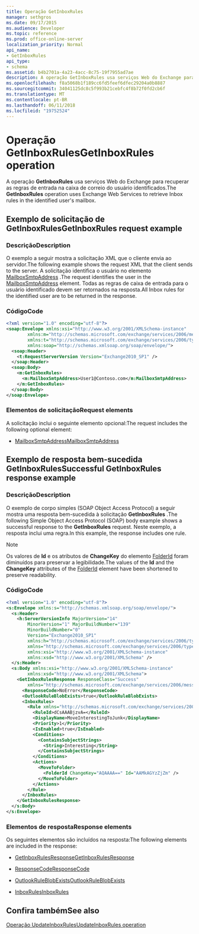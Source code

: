 ```yaml
---
title: Operação GetInboxRules
manager: sethgros
ms.date: 09/17/2015
ms.audience: Developer
ms.topic: reference
ms.prod: office-online-server
localization_priority: Normal
api_name:
- GetInboxRules
api_type:
- schema
ms.assetid: b4b2701a-4a23-4acc-8c75-19f7955ad7ae
description: A operação GetInboxRules usa serviços Web do Exchange para recuperar as regras de entrada na caixa de correio do usuário identificados.
ms.openlocfilehash: f8a5068b1f189cc6fd5feef6dfec29204a0b8887
ms.sourcegitcommit: 34041125dc8c5f993b21cebfc4f8b72f0fd2cb6f
ms.translationtype: MT
ms.contentlocale: pt-BR
ms.lasthandoff: 06/11/2018
ms.locfileid: "19752524"
---
```

# <a name="getinboxrules-operation"></a><span data-ttu-id="f765e-103">Operação GetInboxRules</span><span class="sxs-lookup"><span data-stu-id="f765e-103">GetInboxRules operation</span></span>

<span data-ttu-id="f765e-104">A operação **GetInboxRules** usa serviços Web do Exchange para recuperar as regras de entrada na caixa de correio do usuário identificados.</span><span class="sxs-lookup"><span data-stu-id="f765e-104">The **GetInboxRules** operation uses Exchange Web Services to retrieve Inbox rules in the identified user's mailbox.</span></span> 
  
## <a name="getinboxrules-request-example"></a><span data-ttu-id="f765e-105">Exemplo de solicitação de GetInboxRules</span><span class="sxs-lookup"><span data-stu-id="f765e-105">GetInboxRules request example</span></span>

### <a name="description"></a><span data-ttu-id="f765e-106">Descrição</span><span class="sxs-lookup"><span data-stu-id="f765e-106">Description</span></span>

<span data-ttu-id="f765e-107">O exemplo a seguir mostra a solicitação XML que o cliente envia ao servidor.</span><span class="sxs-lookup"><span data-stu-id="f765e-107">The following example shows the request XML that the client sends to the server.</span></span> <span data-ttu-id="f765e-108">A solicitação identifica o usuário no elemento [MailboxSmtpAddress](mailboxsmtpaddress.md) .</span><span class="sxs-lookup"><span data-stu-id="f765e-108">The request identifies the user in the [MailboxSmtpAddress](mailboxsmtpaddress.md) element.</span></span> <span data-ttu-id="f765e-109">Todas as regras de caixa de entrada para o usuário identificado devem ser retornados na resposta.</span><span class="sxs-lookup"><span data-stu-id="f765e-109">All Inbox rules for the identified user are to be returned in the response.</span></span> 
  
### <a name="code"></a><span data-ttu-id="f765e-110">Código</span><span class="sxs-lookup"><span data-stu-id="f765e-110">Code</span></span>

```XML
<?xml version="1.0" encoding="utf-8"?>
<soap:Envelope xmlns:xsi="http://www.w3.org/2001/XMLSchema-instance"
        xmlns:m="http://schemas.microsoft.com/exchange/services/2006/messages"
        xmlns:t="http://schemas.microsoft.com/exchange/services/2006/types"
        xmlns:soap="http://schemas.xmlsoap.org/soap/envelope/">
  <soap:Header>
    <t:RequestServerVersion Version="Exchange2010_SP1" />
  </soap:Header>
  <soap:Body>
    <m:GetInboxRules>
      <m:MailboxSmtpAddress>User1@Contoso.com</m:MailboxSmtpAddress>
    </m:GetInboxRules>
  </soap:Body>
</soap:Envelope>
```

### <a name="request-elements"></a><span data-ttu-id="f765e-111">Elementos de solicitação</span><span class="sxs-lookup"><span data-stu-id="f765e-111">Request elements</span></span>

<span data-ttu-id="f765e-112">A solicitação inclui o seguinte elemento opcional:</span><span class="sxs-lookup"><span data-stu-id="f765e-112">The request includes the following optional element:</span></span>
  
- [<span data-ttu-id="f765e-113">MailboxSmtpAddress</span><span class="sxs-lookup"><span data-stu-id="f765e-113">MailboxSmtpAddress</span></span>](mailboxsmtpaddress.md)
    
## <a name="successful-getinboxrules-response-example"></a><span data-ttu-id="f765e-114">Exemplo de resposta bem-sucedida GetInboxRules</span><span class="sxs-lookup"><span data-stu-id="f765e-114">Successful GetInboxRules response example</span></span>

### <a name="description"></a><span data-ttu-id="f765e-115">Descrição</span><span class="sxs-lookup"><span data-stu-id="f765e-115">Description</span></span>

<span data-ttu-id="f765e-116">O exemplo de corpo simples (SOAP Object Access Protocol) a seguir mostra uma resposta bem-sucedida à solicitação **GetInboxRules** .</span><span class="sxs-lookup"><span data-stu-id="f765e-116">The following Simple Object Access Protocol (SOAP) body example shows a successful response to the **GetInboxRules** request.</span></span> <span data-ttu-id="f765e-117">Neste exemplo, a resposta inclui uma regra.</span><span class="sxs-lookup"><span data-stu-id="f765e-117">In this example, the response includes one rule.</span></span> 
  
> [!NOTE]
> <span data-ttu-id="f765e-118">Os valores de **Id** e os atributos de **ChangeKey** do elemento [FolderId](folderid.md) foram diminuídos para preservar a legibilidade.</span><span class="sxs-lookup"><span data-stu-id="f765e-118">The values of the **Id** and the **ChangeKey** attributes of the [FolderId](folderid.md) element have been shortened to preserve readability.</span></span> 
  
### <a name="code"></a><span data-ttu-id="f765e-119">Código</span><span class="sxs-lookup"><span data-stu-id="f765e-119">Code</span></span>

```XML
<?xml version="1.0" encoding="utf-8"?>
<s:Envelope xmlns:s="http://schemas.xmlsoap.org/soap/envelope/">
  <s:Header>
    <h:ServerVersionInfo MajorVersion="14"
        MinorVersion="1" MajorBuildNumber="139"
        MinorBuildNumber="0"
        Version="Exchange2010_SP1"
        xmlns:h="http://schemas.microsoft.com/exchange/services/2006/types"
        xmlns="http://schemas.microsoft.com/exchange/services/2006/types"
        xmlns:xsi="http://www.w3.org/2001/XMLSchema-instance"
        xmlns:xsd="http://www.w3.org/2001/XMLSchema" />
  </s:Header>
  <s:Body xmlns:xsi="http://www.w3.org/2001/XMLSchema-instance"
        xmlns:xsd="http://www.w3.org/2001/XMLSchema">
    <GetInboxRulesResponse ResponseClass="Success"
        xmlns="http://schemas.microsoft.com/exchange/services/2006/messages">
      <ResponseCode>NoError</ResponseCode>
      <OutlookRuleBlobExists>true</OutlookRuleBlobExists>
      <InboxRules>
        <Rule xmlns="http://schemas.microsoft.com/exchange/services/2006/types">
          <RuleId>dCsAAABjzvA=</RuleId>
          <DisplayName>MoveInterestingToJunk</DisplayName>
          <Priority>1</Priority>
          <IsEnabled>true</IsEnabled>
          <Conditions>
            <ContainsSubjectStrings>
              <String>Interesting</String>
            </ContainsSubjectStrings>
          </Conditions>
          <Actions>
            <MoveToFolder>
              <FolderId ChangeKey="AQAAAA==" Id="AAMkAGYzZjZm" />
            </MoveToFolder>
          </Actions>
        </Rule>
      </InboxRules>
    </GetInboxRulesResponse>
  </s:Body>
</s:Envelope>
```

### <a name="response-elements"></a><span data-ttu-id="f765e-120">Elementos de resposta</span><span class="sxs-lookup"><span data-stu-id="f765e-120">Response elements</span></span>

<span data-ttu-id="f765e-121">Os seguintes elementos são incluídos na resposta:</span><span class="sxs-lookup"><span data-stu-id="f765e-121">The following elements are included in the response:</span></span>
  
- [<span data-ttu-id="f765e-122">GetInboxRulesResponse</span><span class="sxs-lookup"><span data-stu-id="f765e-122">GetInboxRulesResponse</span></span>](getinboxrulesresponse.md)
    
- [<span data-ttu-id="f765e-123">ResponseCode</span><span class="sxs-lookup"><span data-stu-id="f765e-123">ResponseCode</span></span>](responsecode.md)
    
- [<span data-ttu-id="f765e-124">OutlookRuleBlobExists</span><span class="sxs-lookup"><span data-stu-id="f765e-124">OutlookRuleBlobExists</span></span>](outlookruleblobexists.md)
    
- [<span data-ttu-id="f765e-125">InboxRules</span><span class="sxs-lookup"><span data-stu-id="f765e-125">InboxRules</span></span>](inboxrules.md)
    
## <a name="see-also"></a><span data-ttu-id="f765e-126">Confira também</span><span class="sxs-lookup"><span data-stu-id="f765e-126">See also</span></span>



[<span data-ttu-id="f765e-127">Operação UpdateInboxRules</span><span class="sxs-lookup"><span data-stu-id="f765e-127">UpdateInboxRules operation</span></span>](updateinboxrules-operation.md)

